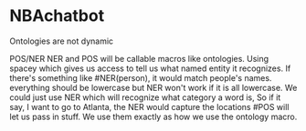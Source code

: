 # NBAchatbot



Ontologies are not dynamic 

POS/NER
NER and POS will be callable macros like ontologies. Using spacey which gives us access to tell us what named entity it recognizes. If there's something like #NER(person), it would match people's names. everything should be lowercase but NER won't work if it is all lowercase. We could just use NER which will recognize what category a word is, So if it say, I want to go to Atlanta, the NER would capture the locations
#POS will let us pass in stuff. We use them exactly as how we use the ontology macro. 
